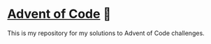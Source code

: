 # [Advent of Code](https://adventofcode.com/) 🎄

This is my repository for my solutions to Advent of Code challenges.

